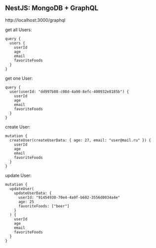 ## NestJS: MongoDB + GraphQL

http://localhost:3000/graphql

get all Users:

```
query {
  users {
    userId
    age
    email
    favoriteFoods
  }
}
```

get one User:

```
query {
  user(userId: "dd997b88-c08d-4a90-8efc-400932e8185b") {
    userId
    age
    email
    favoriteFoods
  }
}
```

create User:

```
mutation {
  createUser(createUserData: { age: 27, email: "user@mail.ru" }) {
    userId
    age
    email
    favoriteFoods
  }
}
```
update User:

```
mutation {
  updateUser(
    updateUserData: {
      userId: "91454930-70e4-4a9f-b602-3556d0034a4e"
      age: 25
      favoriteFoods: ["beer"]
    }
  ) {
    userId
    age
    email
    favoriteFoods
  }
}
```